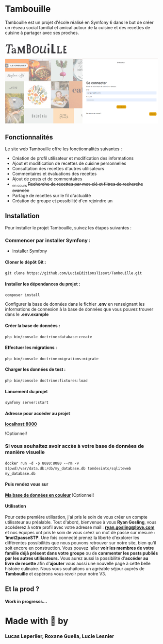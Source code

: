 # Tambouille

Tambouille est un projet d'école réalisé en Symfony 6 dans le but de créer un réseau social familial et amical autour de la cuisine et des recettes de cuisine à partager avec ses proches.

![Cover](https://github.com/LucieEditionsTissot/Tambouille/blob/main/public/assets/logo_tambouille.png)
![Cover](https://github.com/LucieEditionsTissot/Tambouille/blob/main/public/assets/tambouille.png)

## Fonctionnalités
Le site web Tambouille offre les fonctionnalités suivantes :

* Création de profil utilisateur et modification des informations
* Ajout et modification de recettes de cuisine personnelles
* Consultation des recettes d'autres utilisateurs
* Commentaires et évaluations des recettes
* Ajout de posts et de commentaires
* <sub>en cours </sub>~~Recherche de recettes par mot-clé et filtres de recherche avancée~~
* Partage de recettes sur le fil d'actualité
* Création de groupe et possibilité d'en rejoindre un

## Installation
Pour installer le projet Tambouille, suivez les étapes suivantes :

### Commencer par installer Symfony :

* [Installer Symfony](https://symfony.com/doc/current/setup.html#setting-up-an-existing-symfony-project)


#### Cloner le dépôt Git : 

``git clone https://github.com/LucieEditionsTissot/Tambouille.git``

#### Installer les dépendances du projet : 

``composer install``

Configurer la base de données dans le fichier **.env** en renseignant les informations de connexion à la base de données que vous pouvez trouver dans le **.env.example**

#### Créer la base de données : 

``php bin/console doctrine:database:create``

#### Effectuer les migrations : 

``php bin/console doctrine:migrations:migrate``

#### Charger les données de test : 

``php bin/console doctrine:fixtures:load ``

#### Lancement du projet
``symfony server:start``

#### Adresse pour accéder au projet 

**[localhost:8000](http://localhost:8000/login)**

!Optionnel!
 ### Si vous souhaitez avoir accès à votre base de données de manière visuelle

``docker run -d -p 8080:8080 --rm -v $(pwd)/var/data.db:/db/my_database.db tomdesinto/sqliteweb my_database.db``

#### Puis rendez vous sur 
**[Ma base de données en couleur](http://localhost:8080/)**
!Optionnel!

#### Utilisation

Pour cette première utilisation, j'ai pris le soin de vous créer un compte utilisateur au préalable.
Tout d'abord, bienvenue à vous **Ryan Gosling**, vous accéderez à votre profil avec votre adresse mail : **ryan.gosling@love.com** et nos équipes ont pris le soin de vous créez un mot de passe sur mesure : **1mot2passeSTP**.
Une fois connecté prenez la liberté d'explorer les différentes possibilités que nous pouvons retrouver sur notre site, bien qu'il soit encore en construction. Vous pouvez 'aller **voir les membres de votre famille déjà présent dans votre groupe** ou de **commenter les posts publiés par les autres utilisateurs.**
Vous aurez aussi la possibilité d'**accéder au livre de recette** afin d'**ajouter** vous aussi une nouvelle page à cette belle histoire culinaire.
Nous vous souhaitons un agréable séjour auprès de **Tambouille** et espérons vous revoir pour notre V3.


## Et la prod ?
#### **Work in progresss...**

# Made with :sparkling_heart: by
### Lucas Leperlier, Roxane Guella, Lucie Lesnier

